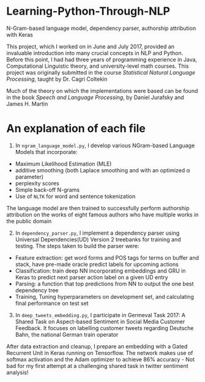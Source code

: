# Learning-Python-Through-NLP
N-Gram-based language model, dependency parser, authorship attribution with Keras

This project, which I worked on in June and July 2017, provided an invaluable introduction into many crucial concepts in NLP and Python. 
Before this point, I had had three years of programming experience in Java, Computational Linguistic theory, and university-level math courses. This project was originally submitted in the course *Statistical Natural Language Processing*, taught by Dr. Cagri Coltekin
 
 Much of the theory on which the implementations were based can be found in the book *Speech and Language Processing*, by Daniel Jurafsky and James H. Martin
 
 # An explanation of each file
1. In `ngram_language_model.py`, I develop various NGram-based Language Models that incorporate:
 
 - Maximum Likelihood Estimation (MLE) 
 - additive smoothing (both Laplace smoothing and with an optimized α parameter)
 - perplexity scores
 - Simple back-off N-grams
 - Use of `NLTK` for word and sentence tokenization 

 The language model are then trained to successfully perform authorship attribution on the works of eight famous authors who have multiple works in the public domain

2. In `dependency_parser.py`, I implement a dependency parser using Universal Dependencies(UD) Version 2 treebanks for training and testing. The steps taken to build the parser were:

 - Feature extraction: get word forms and POS tags for terms on buffer and stack, have pre-made oracle predict labels for upcoming actions
 - Classification: train deep NN incorporating embeddings and GRU in Keras to predict next parser action label on a given UD entry
 - Parsing: a function that top predictions from NN to output the one best dependency tree
 - Training, Tuning hyperparameters on development set, and calculating final performance on test set

3. In `deep_tweets_embedding.py`, I participate in Germeval Task 2017: A Shared Task on Aspect-based Sentiment in Social Media Customer Feedback. It focuses on labelling customer tweets regarding Deutsche Bahn, the national German train operator

 After data extraction and cleanup, I prepare an embedding with a Gated Recurrent Unit in Keras running on Tensorflow. The network makes use of softmax activation and the Adam optimizer to achieve 86% accuracy - Not bad for my first attempt at a challenging shared task in twitter sentiment analysis!
